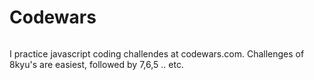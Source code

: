 # Codewars
<img href="https://www.codewars.com/users/menuscreen/badges/large">

I practice javascript coding challendes at codewars.com. Challenges of 8kyu's are easiest, followed by 7,6,5 .. etc.
